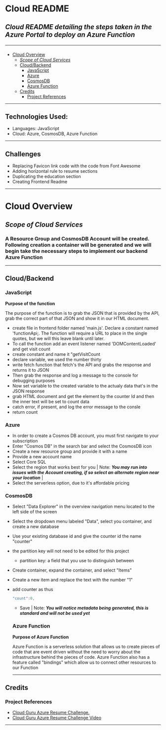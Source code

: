 # Cloud README <!-- omit in toc -->
## *Cloud README detailing the steps taken in the Azure Portal to deploy an Azure Function*<hr> <!-- omit in toc -->

- [Cloud Overview](#cloud-overview)
  - [*Scope of Cloud Services*](#scope-of-cloud-services)
  - [Cloud/Backend](#cloudbackend)
    - [JavaScript](#javascript)
    - [Azure](#azure)
    - [CosmosDB](#cosmosdb)
    - [Azure Function](#azure-function)
  - [Credits](#credits)
    - [Project References](#project-references)
<hr>

## Technologies Used:
- Languages: JavaScript
- Cloud: Azure, CosmosDB, Azure Function

<hr>

## Challenges
- Replacing Favicon link code with the code from Font Awesome
- Adding horizontal rule to resume sections
- Duplicating the education section
- Creating Frontend Readme 
<hr>

# Cloud Overview
## *Scope of Cloud Services*
### A Resource Group and CosmosDB Account will be created. Following creation a container will be generated and we will begin take the necessary steps to implement our backend Azure Function  <!-- omit in toc -->

<hr>

## Cloud/Backend

### JavaScript
  **Purpose of the function**

  The purpose of the function is to grab the JSON that is provided by the API, grab the correct part of that JSON and show it in our HTML document. 

- create file in frontend folder named 'main.js'. Declare a constant named 'functionApi;. The function will require a URL to place in the single quotes, but we will this leave blank until later.
- To call the function add an event listener named 'DOMContentLoaded' and get visit count
- create constant and name it "getVisitCount
- declare variable, we used the number thirty
- write fetch function that fetch's the API and grabs the response and returns it to JSON
- Then grab the response and log a message to the console for debugging purposes
- Now set variable to the created variable to the actualy data that's in the JSON response
- grab HTML document and get the element by the counter Id and then the inner text will be set to count data
- catch error, if present, and log the error message to the consle
- return count

### Azure
- In order to create a Cosmos DB account, you must first navigate to your subscription
- Enter "Cosmos DB" in the search bar and select the CosmosDB icon
- Create a new resource group and provide it with a name
- Provide a new account name
- Select Core SQL
- Select the region that works best for you | Note: ***You may run into issues with the Account creating, if so select an alternate region near your location*** |
- Select the serverless option, due to it's affordable pricing

### CosmosDB
- Select "Data Explorer" in the overview navigation menu located to the left side of the screen
- Select the dropdown menu labeled "Data", select you container, and create a new database
- Use your existing database id and give the counter id the name "counter"
- the partition key will not need to be edited for this project
  - partition key: a field that you use to distinguish between 
- Create container, expand the container, and select "Items"
- Create a new item and replace the text with the number "1"
- add counter as thus
  ```js
  "count":0, 
  ```
  - Save | Note: ***You will notice metadata being generated, this is standard and will not be used yet***
  
  ### Azure Function
    **Purpose of Azure Function**

    Azure Function is a serverless solution that allows us to create pieces of code that are event driven without the need to worry about the infrastructure behind the pieces of code. Azure Function also has a feature called "bindings" which allow us to connect other resources to our Function


  <hr>

## Credits

### Project References

- <a href="https://github.com/madebygps/cgc-azure-resume">Cloud Guru Azure Resume Challenge.</a>
- <a href="https://www.youtube.com/watch?v=ieYrBWmkfno&t=281s">Cloud Guru Azure Resume Challenge Video</a> 
<hr>
